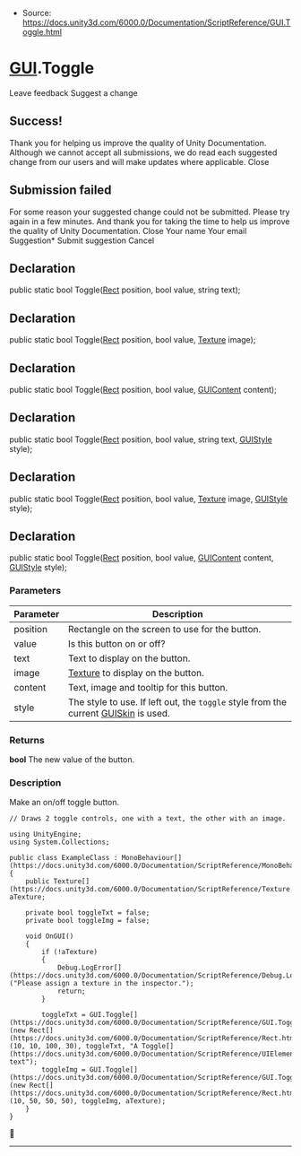 * Source: https://docs.unity3d.com/6000.0/Documentation/ScriptReference/GUI.Toggle.html

#  [GUI](https://docs.unity3d.com/6000.0/Documentation/ScriptReference/GUI.html).Toggle
Leave feedback
Suggest a change
## Success!
Thank you for helping us improve the quality of Unity Documentation. Although we cannot accept all submissions, we do read each suggested change from our users and will make updates where applicable.
Close
## Submission failed
For some reason your suggested change could not be submitted. Please <a>try again</a> in a few minutes. And thank you for taking the time to help us improve the quality of Unity Documentation.
Close
Your name Your email Suggestion* Submit suggestion
Cancel
## Declaration
public static bool Toggle([Rect](https://docs.unity3d.com/6000.0/Documentation/ScriptReference/Rect.html) position, bool value, string text); 
## Declaration
public static bool Toggle([Rect](https://docs.unity3d.com/6000.0/Documentation/ScriptReference/Rect.html) position, bool value, [Texture](https://docs.unity3d.com/6000.0/Documentation/ScriptReference/Texture.html) image); 
## Declaration
public static bool Toggle([Rect](https://docs.unity3d.com/6000.0/Documentation/ScriptReference/Rect.html) position, bool value, [GUIContent](https://docs.unity3d.com/6000.0/Documentation/ScriptReference/GUIContent.html) content); 
## Declaration
public static bool Toggle([Rect](https://docs.unity3d.com/6000.0/Documentation/ScriptReference/Rect.html) position, bool value, string text, [GUIStyle](https://docs.unity3d.com/6000.0/Documentation/ScriptReference/GUIStyle.html) style); 
## Declaration
public static bool Toggle([Rect](https://docs.unity3d.com/6000.0/Documentation/ScriptReference/Rect.html) position, bool value, [Texture](https://docs.unity3d.com/6000.0/Documentation/ScriptReference/Texture.html) image, [GUIStyle](https://docs.unity3d.com/6000.0/Documentation/ScriptReference/GUIStyle.html) style); 
## Declaration
public static bool Toggle([Rect](https://docs.unity3d.com/6000.0/Documentation/ScriptReference/Rect.html) position, bool value, [GUIContent](https://docs.unity3d.com/6000.0/Documentation/ScriptReference/GUIContent.html) content, [GUIStyle](https://docs.unity3d.com/6000.0/Documentation/ScriptReference/GUIStyle.html) style); 
### Parameters
Parameter | Description  
---|---  
position | Rectangle on the screen to use for the button.  
value | Is this button on or off?  
text | Text to display on the button.  
image |  [Texture](https://docs.unity3d.com/6000.0/Documentation/ScriptReference/Texture.html) to display on the button.  
content | Text, image and tooltip for this button.  
style | The style to use. If left out, the `toggle` style from the current [GUISkin](https://docs.unity3d.com/6000.0/Documentation/ScriptReference/GUISkin.html) is used.  
### Returns
**bool** The new value of the button. 
### Description
Make an on/off toggle button.
```
// Draws 2 toggle controls, one with a text, the other with an image.  
  
using UnityEngine;
using System.Collections;  
  
public class ExampleClass : MonoBehaviour[](https://docs.unity3d.com/6000.0/Documentation/ScriptReference/MonoBehaviour.html)
{
    public Texture[](https://docs.unity3d.com/6000.0/Documentation/ScriptReference/Texture.html) aTexture;  
  
    private bool toggleTxt = false;
    private bool toggleImg = false;  
  
    void OnGUI()
    {
        if (!aTexture)
        {
            Debug.LogError[](https://docs.unity3d.com/6000.0/Documentation/ScriptReference/Debug.LogError.html)("Please assign a texture in the inspector.");
            return;
        }  
  
        toggleTxt = GUI.Toggle[](https://docs.unity3d.com/6000.0/Documentation/ScriptReference/GUI.Toggle.html)(new Rect[](https://docs.unity3d.com/6000.0/Documentation/ScriptReference/Rect.html)(10, 10, 100, 30), toggleTxt, "A Toggle[](https://docs.unity3d.com/6000.0/Documentation/ScriptReference/UIElements.Toggle.html) text");
        toggleImg = GUI.Toggle[](https://docs.unity3d.com/6000.0/Documentation/ScriptReference/GUI.Toggle.html)(new Rect[](https://docs.unity3d.com/6000.0/Documentation/ScriptReference/Rect.html)(10, 50, 50, 50), toggleImg, aTexture);
    }
}

```

* * *
